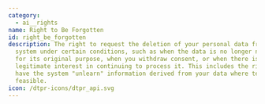 ```yaml
---
category:
  - ai__rights
name: Right to Be Forgotten
id: right_be_forgotten
description: The right to request the deletion of your personal data from an AI
  system under certain conditions, such as when the data is no longer necessary
  for its original purpose, when you withdraw consent, or when there is no
  legitimate interest in continuing to process it. This includes the right to
  have the system "unlearn" information derived from your data where technically
  feasible.
icon: /dtpr-icons/dtpr_api.svg
---
```

